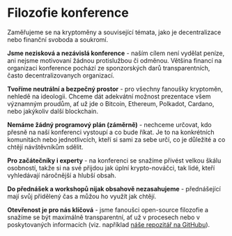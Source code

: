 # Filozofie konference

Zaměřujeme se na kryptoměny a související témata, jako je decentralizace nebo finanční svoboda a soukromí.

**Jsme nezisková a nezávislá konference** - naším cílem není vydělat peníze, ani nejsme motivovaní žádnou protislužbou či odměnou. Většina financí na organizaci konference pochází ze sponzorských darů transparentních, často decentralizovanych organizací.

**Tvoříme neutrální a bezpečný prostor** - pro všechny fanoušky kryptoměn, nehledě na ideologii. Chceme dát adekvátní možnost prezentace všem významným proudům, ať už jde o Bitcoin, Ethereum, Polkadot, Cardano, nebo jakýkoliv další blockchain.

**Nemáme žádný programový plán (záměrně)** - nechceme určovat, kdo přesně na naší konferenci vystoupí a co bude říkat. Je to na konkrétních komunitách nebo jednotlivcích, kteří si sami za sebe určí, co je důležité a co chtějí návštěvníkům sdělit.

**Pro začátečníky i experty** - na konferenci se snažíme přivést velkou škálu osobností, takže si na své přijdou jak úplní krypto-nováčci, tak lidé, kteří vyhledávají náročnější a hlubší obsah.

**Do přednášek a workshopů nijak obsahově nezasahujeme** - přednášející mají svůj přidělený čas a můžou ho využít jak chtějí.

**Otevřenost je pro nás klíčová** - jsme fanoušci open-source filozofie a snažíme se být maximálně transparentní, ať už v procesech nebo v poskytovaných informacích (viz. například [náše repozitář na GitHubu](https://github.com/utxo-foundation)).

